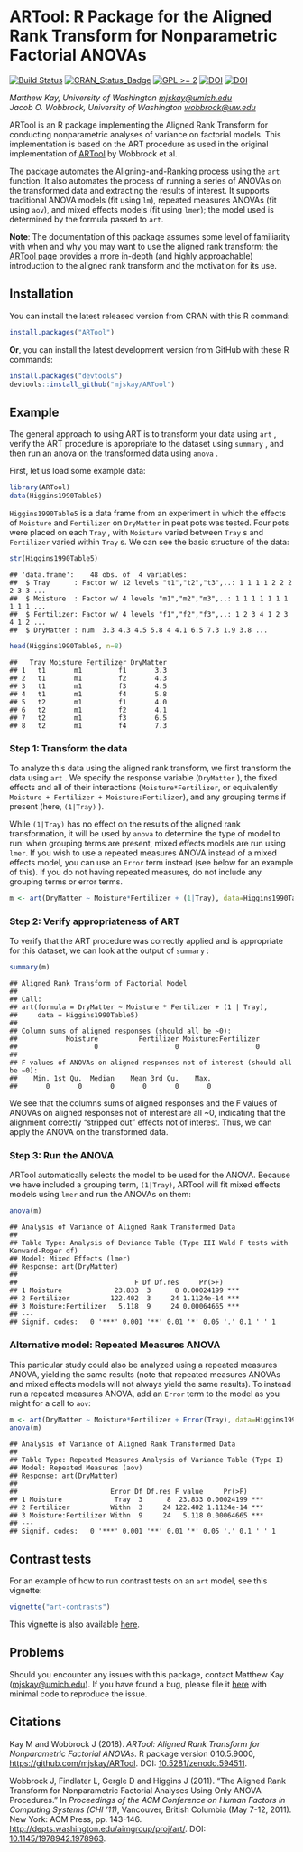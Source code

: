 ARTool: R Package for the Aligned Rank Transform for Nonparametric Factorial ANOVAs
===================================================================================

[![Build
Status](https://travis-ci.org/mjskay/ARTool.png?branch=master)](https://travis-ci.org/mjskay/ARTool)
[![CRAN\_Status\_Badge](http://www.r-pkg.org/badges/version/ARTool)](http://cran.r-project.org/web/packages/ARTool)
[![GPL &gt;=
2](https://img.shields.io/badge/GPL-%E2%89%A52-brightgreen.svg)](https://cran.r-project.org/web/licenses/GPL-3)
[![DOI](https://zenodo.org/badge/19809/mjskay/ARTool.svg)](https://zenodo.org/badge/latestdoi/19809/mjskay/ARTool)
[![DOI](https://img.shields.io/badge/DOI-10.1145%2F1978942.1978963-blue.svg)](http://dx.doi.org/10.1145/1978942.1978963)

*Matthew Kay, University of Washington <mjskay@umich.edu>*<br> *Jacob O.
Wobbrock, University of Washington <wobbrock@uw.edu>*

ARTool is an R package implementing the Aligned Rank Transform for
conducting nonparametric analyses of variance on factorial models. This
implementation is based on the ART procedure as used in the original
implementation of
[ARTool](http://depts.washington.edu/aimgroup/proj/art/) by Wobbrock et
al.

The package automates the Aligning-and-Ranking process using the `art`
function. It also automates the process of running a series of ANOVAs on
the transformed data and extracting the results of interest. It supports
traditional ANOVA models (fit using `lm`), repeated measures ANOVAs (fit
using `aov`), and mixed effects models (fit using `lmer`); the model
used is determined by the formula passed to `art`.

**Note**: The documentation of this package assumes some level of
familiarity with when and why you may want to use the aligned rank
transform; the [ARTool
page](http://depts.washington.edu/aimgroup/proj/art/) provides a more
in-depth (and highly approachable) introduction to the aligned rank
transform and the motivation for its use.

Installation
------------

You can install the latest released version from CRAN with this R
command:

``` r
install.packages("ARTool")
```

**Or**, you can install the latest development version from GitHub with
these R commands:

``` r
install.packages("devtools")
devtools::install_github("mjskay/ARTool")
```

Example
-------

The general approach to using ART is to transform your data using `art`
, verify the ART procedure is appropriate to the dataset using `summary`
, and then run an anova on the transformed data using `anova` .

First, let us load some example data:

``` r
library(ARTool)
data(Higgins1990Table5)
```

`Higgins1990Table5` is a data frame from an experiment in which the
effects of `Moisture` and `Fertilizer` on `DryMatter` in peat pots was
tested. Four pots were placed on each `Tray` , with `Moisture` varied
between `Tray` s and `Fertilizer` varied within `Tray` s. We can see the
basic structure of the data:

``` r
str(Higgins1990Table5)
```

    ## 'data.frame':    48 obs. of  4 variables:
    ##  $ Tray      : Factor w/ 12 levels "t1","t2","t3",..: 1 1 1 1 2 2 2 2 3 3 ...
    ##  $ Moisture  : Factor w/ 4 levels "m1","m2","m3",..: 1 1 1 1 1 1 1 1 1 1 ...
    ##  $ Fertilizer: Factor w/ 4 levels "f1","f2","f3",..: 1 2 3 4 1 2 3 4 1 2 ...
    ##  $ DryMatter : num  3.3 4.3 4.5 5.8 4 4.1 6.5 7.3 1.9 3.8 ...

``` r
head(Higgins1990Table5, n=8)
```

    ##   Tray Moisture Fertilizer DryMatter
    ## 1   t1       m1         f1       3.3
    ## 2   t1       m1         f2       4.3
    ## 3   t1       m1         f3       4.5
    ## 4   t1       m1         f4       5.8
    ## 5   t2       m1         f1       4.0
    ## 6   t2       m1         f2       4.1
    ## 7   t2       m1         f3       6.5
    ## 8   t2       m1         f4       7.3

### Step 1: Transform the data

To analyze this data using the aligned rank transform, we first
transform the data using `art` . We specify the response variable
(`DryMatter` ), the fixed effects and all of their interactions
(`Moisture*Fertilizer`, or equivalently
`Moisture + Fertilizer + Moisture:Fertilizer`), and any grouping terms
if present (here, `(1|Tray)` ).

While `(1|Tray)` has no effect on the results of the aligned rank
transformation, it will be used by `anova` to determine the type of
model to run: when grouping terms are present, mixed effects models are
run using `lmer`. If you wish to use a repeated measures ANOVA instead
of a mixed effects model, you can use an `Error` term instead (see below
for an example of this). If you do not having repeated measures, do not
include any grouping terms or error terms.

``` r
m <- art(DryMatter ~ Moisture*Fertilizer + (1|Tray), data=Higgins1990Table5)
```

### Step 2: Verify appropriateness of ART

To verify that the ART procedure was correctly applied and is
appropriate for this dataset, we can look at the output of `summary` :

``` r
summary(m)
```

    ## Aligned Rank Transform of Factorial Model
    ## 
    ## Call:
    ## art(formula = DryMatter ~ Moisture * Fertilizer + (1 | Tray), 
    ##     data = Higgins1990Table5)
    ## 
    ## Column sums of aligned responses (should all be ~0):
    ##            Moisture          Fertilizer Moisture:Fertilizer 
    ##                   0                   0                   0 
    ## 
    ## F values of ANOVAs on aligned responses not of interest (should all be ~0):
    ##    Min. 1st Qu.  Median    Mean 3rd Qu.    Max. 
    ##       0       0       0       0       0       0

We see that the columns sums of aligned responses and the F values of
ANOVAs on aligned responses not of interest are all ~0, indicating that
the alignment correctly “stripped out” effects not of interest. Thus, we
can apply the ANOVA on the transformed data.

### Step 3: Run the ANOVA

ARTool automatically selects the model to be used for the ANOVA. Because
we have included a grouping term, `(1|Tray)`, ARTool will fit mixed
effects models using `lmer` and run the ANOVAs on them:

``` r
anova(m)
```

    ## Analysis of Variance of Aligned Rank Transformed Data
    ## 
    ## Table Type: Analysis of Deviance Table (Type III Wald F tests with Kenward-Roger df) 
    ## Model: Mixed Effects (lmer)
    ## Response: art(DryMatter)
    ## 
    ##                             F Df Df.res     Pr(>F)    
    ## 1 Moisture             23.833  3      8 0.00024199 ***
    ## 2 Fertilizer          122.402  3     24 1.1124e-14 ***
    ## 3 Moisture:Fertilizer   5.118  9     24 0.00064665 ***
    ## ---
    ## Signif. codes:   0 '***' 0.001 '**' 0.01 '*' 0.05 '.' 0.1 ' ' 1

### Alternative model: Repeated Measures ANOVA

This particular study could also be analyzed using a repeated measures
ANOVA, yielding the same results (note that repeated measures ANOVAs and
mixed effects models will not always yield the same results). To instead
run a repeated measures ANOVA, add an `Error` term to the model as you
might for a call to `aov`:

``` r
m <- art(DryMatter ~ Moisture*Fertilizer + Error(Tray), data=Higgins1990Table5)
anova(m)
```

    ## Analysis of Variance of Aligned Rank Transformed Data
    ## 
    ## Table Type: Repeated Measures Analysis of Variance Table (Type I) 
    ## Model: Repeated Measures (aov)
    ## Response: art(DryMatter)
    ## 
    ##                       Error Df Df.res F value     Pr(>F)    
    ## 1 Moisture             Tray  3      8  23.833 0.00024199 ***
    ## 2 Fertilizer          Withn  3     24 122.402 1.1124e-14 ***
    ## 3 Moisture:Fertilizer Withn  9     24   5.118 0.00064665 ***
    ## ---
    ## Signif. codes:   0 '***' 0.001 '**' 0.01 '*' 0.05 '.' 0.1 ' ' 1

Contrast tests
--------------

For an example of how to run contrast tests on an `art` model, see this
vignette:

``` r
vignette("art-contrasts")
```

This vignette is also available
[here](https://cran.r-project.org/web/packages/ARTool/vignettes/art-contrasts.html).

Problems
--------

Should you encounter any issues with this package, contact Matthew Kay
(<mjskay@umich.edu>). If you have found a bug, please file it
[here](https://github.com/mjskay/ARTool/issues/new) with minimal code to
reproduce the issue.

Citations
---------

Kay M and Wobbrock J (2018). *ARTool: Aligned Rank Transform for
Nonparametric Factorial ANOVAs*. R package version 0.10.5.9000,
<https://github.com/mjskay/ARTool>. DOI:
[10.5281/zenodo.594511](http://dx.doi.org/10.5281/zenodo.594511).

Wobbrock J, Findlater L, Gergle D and Higgins J (2011). “The Aligned
Rank Transform for Nonparametric Factorial Analyses Using Only ANOVA
Procedures.” In *Proceedings of the ACM Conference on Human Factors in
Computing Systems (CHI ’11)*, Vancouver, British Columbia (May 7-12,
2011). New York: ACM Press, pp. 143-146.
<http://depts.washington.edu/aimgroup/proj/art/>. DOI:
[10.1145/1978942.1978963](http://dx.doi.org/10.1145/1978942.1978963).
